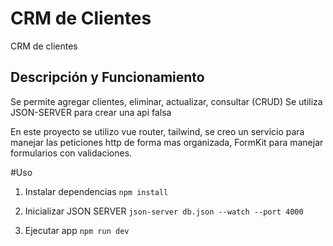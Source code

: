 # CRM de Clientes

CRM de clientes

## Descripción y Funcionamiento

Se permite agregar clientes, eliminar, actualizar, consultar (CRUD)
Se utiliza JSON-SERVER para crear una api falsa

En este proyecto se utilizo vue router, tailwind, se creo un servicio para manejar las peticiones http de forma mas organizada, FormKit para manejar formularios con validaciones.

#Uso

1. Instalar dependencias
   `npm install`

2. Inicializar JSON SERVER
   `json-server db.json --watch --port 4000`
3. Ejecutar app
   `npm run dev`
